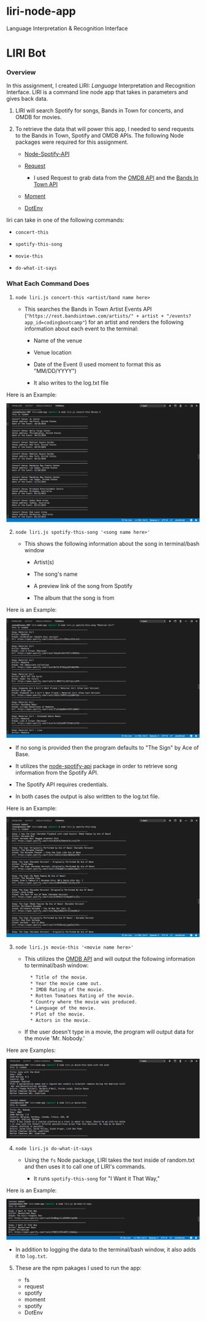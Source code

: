 # liri-node-app
Language Interpretation &amp; Recognition Interface
# LIRI Bot

### Overview

In this assignment, I created LIRI: _Language_ Interpretation and Recognition Interface. LIRI is a command line node app that takes in parameters and gives  back data.


1. LIRI will search Spotify for songs, Bands in Town for concerts, and OMDB for movies.

3. To retrieve the data that will power this app, I needed to send requests to the Bands in Town, Spotify and OMDB APIs. The following Node packages were required for this assignment.

   * [Node-Spotify-API](https://www.npmjs.com/package/node-spotify-api)

   * [Request](https://www.npmjs.com/package/request)

     * I used Request to grab data from the [OMDB API](http://www.omdbapi.com) and the [Bands In Town API](http://www.artists.bandsintown.com/bandsintown-api)

   * [Moment](https://www.npmjs.com/package/moment)

   * [DotEnv](https://www.npmjs.com/package/dotenv)
   
liri can take in one of the following commands:

   * `concert-this`

   * `spotify-this-song`

   * `movie-this`

   * `do-what-it-says`

### What Each Command Does

1. `node liri.js concert-this <artist/band name here>`

   * This searches the Bands in Town Artist Events API (`"https://rest.bandsintown.com/artists/" + artist + "/events?app_id=codingbootcamp"`) for an artist and renders the following information about each event to the terminal:

     * Name of the venue

     * Venue location

     * Date of the Event (I used moment to format this as "MM/DD/YYYY")

     * It also writes to the log.txt file

 Here is an Example:   

 ![alt text](images/concert-this.jpg "Marron 5 Concert")  

2. `node liri.js spotify-this-song '<song name here>'`

   * This shows the following information about the song in terminal/bash window

     * Artist(s)

     * The song's name

     * A preview link of the song from Spotify

     * The album that the song is from


 Here is an Example:

 ![alt text](images/spotify-this-song-MaterialGirl.jpg "Material Girl")  


   * If no song is provided then the program defaults to "The Sign" by Ace of Base.

   * It utilizes the [node-spotify-api](https://www.npmjs.com/package/node-spotify-api) package in order to retrieve song information from the Spotify API.

   * The Spotify API requires credentials. 

* In both cases the output is also writtten to the log.txt file.

Here is an Example: 

![alt text](images/spotify-this-song-Signs.jpg "The Signs") 

  

3. `node liri.js movie-this '<movie name here>'`

   * This utilizes the [OMDB API](http://www.omdbapi.com) and will output the following information to terminal/bash window:

     ```
       * Title of the movie.
       * Year the movie came out.
       * IMDB Rating of the movie.
       * Rotten Tomatoes Rating of the movie.
       * Country where the movie was produced.
       * Language of the movie.
       * Plot of the movie.
       * Actors in the movie.
     ```

   * If the user doesn't type in a movie, the program will output data for the movie 'Mr. Nobody.'

Here are Examples:

![alt text](images/movie-this.jpg "Gone with the wind") 


4. `node liri.js do-what-it-says`

   * Using the `fs` Node package, LIRI takes the text inside of random.txt and then uses it to call one of LIRI's commands.

     * It runs `spotify-this-song` for "I Want it That Way," 

Here is an Example:

![alt text](images/do-what-it-says.jpg "I Want It That WEay") 

* In addition to logging the data to the terminal/bash window, it also adds it to `log.txt`.

5. These are the npm pakages I used to run the app:

    * fs 
    * request
    * spotify
    * moment
    * spotify
    * DotEnv
